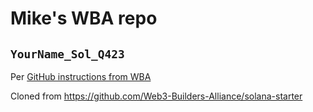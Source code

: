 # Mike's WBA repo

## `YourName_Sol_Q423`

Per [GitHub instructions from WBA](https://docs.google.com/presentation/d/17wqMRVF1NWpKI2emLDb7a2ImPUHdUbbpIJ2VaeRsels/edit#slide=id.g29bf01f6ef0_0_45)

Cloned from https://github.com/Web3-Builders-Alliance/solana-starter
